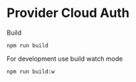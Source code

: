 # Provider Cloud Auth

Build
```
npm run build
```

For development use build watch mode
```
npm run build:w
```
